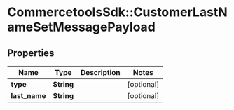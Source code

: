 # CommercetoolsSdk::CustomerLastNameSetMessagePayload

## Properties
Name | Type | Description | Notes
------------ | ------------- | ------------- | -------------
**type** | **String** |  | [optional] 
**last_name** | **String** |  | [optional] 

